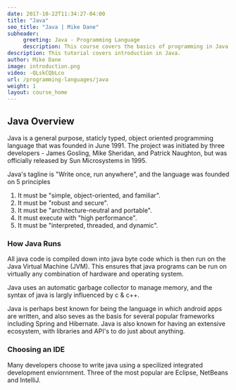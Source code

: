 ```yaml
---
date: 2017-10-22T11:34:27-04:00
title: "Java"
seo_title: "Java | Mike Dane"
subheader:
     greeting: Java - Programming Language
     description: This course covers the basics of programming in Java. Work your way through the videos and we'll teach you everything you need to know to start your programming journey!
description: This tutorial covers introduction in Java.
author: Mike Dane
image: introduction.png
video: -QLskCQbLco
url: /programming-languages/java
weight: 1
layout: course_home
---
```


## Java Overview

Java is a general purpose, staticly typed, object oriented programming language
that was founded in June 1991. The project was initiated by three
developers - James Gosling, Mike Sheridan, and Patrick Naughton, but
was officially released by Sun Microsystems in 1995.

Java's tagline is "Write once, run anywhere", and the language was
founded on 5 principles

1. It must be "simple, object-oriented, and familiar".
2. It must be "robust and secure".
3. It must be "architecture-neutral and portable".
4. It must execute with "high performance".
5. It must be "interpreted, threaded, and dynamic".

### How Java Runs

All java code is compiled down into java byte code which is then
run on the Java Virtual Machine (JVM). This ensures that java programs
can be run on virtually any combination of hardware and operating
system.

Java uses an automatic garbage collector to manage memory, and the
syntax of java is largly influenced by c & c++.

Java is perhaps best known for being the language in which android
apps are written, and also seves as the basis for several popular
frameworks including Spring and Hibernate. Java is also known for
having an extensive ecosystem, with libraries and API's to do just
about anything.

### Choosing an IDE

Many developers choose to write java using a specilized integrated
development enviornment. Three of the most popular are Eclipse,
NetBeans and IntelliJ.
